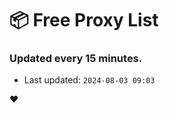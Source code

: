 # :package: Free Proxy List
### Updated every 15 minutes.

- Last updated: `2024-08-03 09:03`

:heart:
